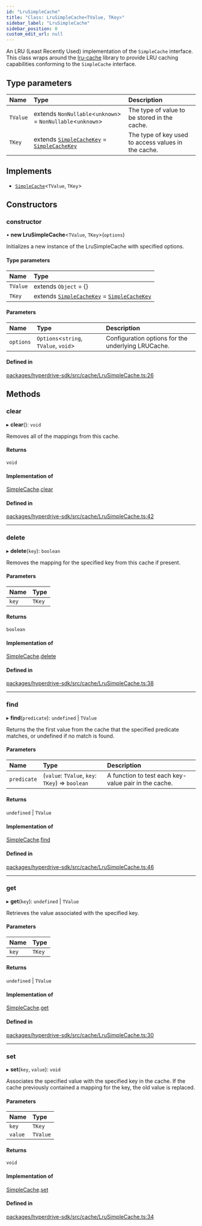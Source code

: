 ```yaml
---
id: "LruSimpleCache"
title: "Class: LruSimpleCache<TValue, TKey>"
sidebar_label: "LruSimpleCache"
sidebar_position: 0
custom_edit_url: null
---
```


An LRU (Least Recently Used) implementation of the `SimpleCache` interface.
This class wraps around the
[lru-cache](https://www.npmjs.com/package/lru-cache) library to provide LRU
caching capabilities conforming to the `SimpleCache` interface.

## Type parameters

| Name | Type | Description |
| :------ | :------ | :------ |
| `TValue` | extends `NonNullable`<`unknown`\> = `NonNullable`<`unknown`\> | The type of value to be stored in the cache. |
| `TKey` | extends [`SimpleCacheKey`](../#simplecachekey) = [`SimpleCacheKey`](../#simplecachekey) | The type of key used to access values in the cache. |

## Implements

- [`SimpleCache`](../interfaces/SimpleCache.md)<`TValue`, `TKey`\>

## Constructors

### constructor

• **new LruSimpleCache**<`TValue`, `TKey`\>(`options`)

Initializes a new instance of the LruSimpleCache with specified options.

#### Type parameters

| Name | Type |
| :------ | :------ |
| `TValue` | extends `Object` = {} |
| `TKey` | extends [`SimpleCacheKey`](../#simplecachekey) = [`SimpleCacheKey`](../#simplecachekey) |

#### Parameters

| Name | Type | Description |
| :------ | :------ | :------ |
| `options` | `Options`<`string`, `TValue`, `void`\> | Configuration options for the underlying LRUCache. |

#### Defined in

[packages/hyperdrive-sdk/src/cache/LruSimpleCache.ts:26](https://github.com/delvtech/hyperdrive-monorepo/blob/e9b3f15/packages/hyperdrive-sdk/src/cache/LruSimpleCache.ts#L26)

## Methods

### clear

▸ **clear**(): `void`

Removes all of the mappings from this cache.

#### Returns

`void`

#### Implementation of

[SimpleCache](../interfaces/SimpleCache.md).[clear](../interfaces/SimpleCache.md#clear)

#### Defined in

[packages/hyperdrive-sdk/src/cache/LruSimpleCache.ts:42](https://github.com/delvtech/hyperdrive-monorepo/blob/e9b3f15/packages/hyperdrive-sdk/src/cache/LruSimpleCache.ts#L42)

___

### delete

▸ **delete**(`key`): `boolean`

Removes the mapping for the specified key from this cache if present.

#### Parameters

| Name | Type |
| :------ | :------ |
| `key` | `TKey` |

#### Returns

`boolean`

#### Implementation of

[SimpleCache](../interfaces/SimpleCache.md).[delete](../interfaces/SimpleCache.md#delete)

#### Defined in

[packages/hyperdrive-sdk/src/cache/LruSimpleCache.ts:38](https://github.com/delvtech/hyperdrive-monorepo/blob/e9b3f15/packages/hyperdrive-sdk/src/cache/LruSimpleCache.ts#L38)

___

### find

▸ **find**(`predicate`): `undefined` \| `TValue`

Returns the the first value from the cache that the specified predicate
matches, or undefined if no match is found.

#### Parameters

| Name | Type | Description |
| :------ | :------ | :------ |
| `predicate` | (`value`: `TValue`, `key`: `TKey`) => `boolean` | A function to test each key-value pair in the cache. |

#### Returns

`undefined` \| `TValue`

#### Implementation of

[SimpleCache](../interfaces/SimpleCache.md).[find](../interfaces/SimpleCache.md#find)

#### Defined in

[packages/hyperdrive-sdk/src/cache/LruSimpleCache.ts:46](https://github.com/delvtech/hyperdrive-monorepo/blob/e9b3f15/packages/hyperdrive-sdk/src/cache/LruSimpleCache.ts#L46)

___

### get

▸ **get**(`key`): `undefined` \| `TValue`

Retrieves the value associated with the specified key.

#### Parameters

| Name | Type |
| :------ | :------ |
| `key` | `TKey` |

#### Returns

`undefined` \| `TValue`

#### Implementation of

[SimpleCache](../interfaces/SimpleCache.md).[get](../interfaces/SimpleCache.md#get)

#### Defined in

[packages/hyperdrive-sdk/src/cache/LruSimpleCache.ts:30](https://github.com/delvtech/hyperdrive-monorepo/blob/e9b3f15/packages/hyperdrive-sdk/src/cache/LruSimpleCache.ts#L30)

___

### set

▸ **set**(`key`, `value`): `void`

Associates the specified value with the specified key in the cache. If the
cache previously contained a mapping for the key, the old value is
replaced.

#### Parameters

| Name | Type |
| :------ | :------ |
| `key` | `TKey` |
| `value` | `TValue` |

#### Returns

`void`

#### Implementation of

[SimpleCache](../interfaces/SimpleCache.md).[set](../interfaces/SimpleCache.md#set)

#### Defined in

[packages/hyperdrive-sdk/src/cache/LruSimpleCache.ts:34](https://github.com/delvtech/hyperdrive-monorepo/blob/e9b3f15/packages/hyperdrive-sdk/src/cache/LruSimpleCache.ts#L34)
